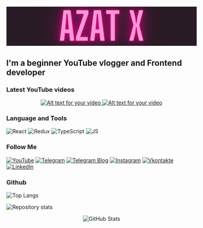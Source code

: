 [![Header](https://github.com/Depth-monster/Depth-monster/blob/main/assets/AzatX.png)](https://www.youtube.com/@reactjunior)

## I'm a beginner YouTube vlogger and Frontend developer


### Latest YouTube videos
<p align="center">
  <a href="https://www.youtube.com/watch?v=VVkLJcGzKeI" target="_blank">
    <img src="http://img.youtube.com/vi/VVkLJcGzKeI/0.jpg" alt="Alt text for your video">
  </a>
    <a  href="https://www.youtube.com/watch?v=4fuKkdNAQqg">
    <img src="http://img.youtube.com/vi/4fuKkdNAQqg/0.jpg" target="_blank" alt="Alt text for your video">
  </a>
</p>


### Language and Tools
![React](https://img.shields.io/badge/-React-1a1a1a?style=for-the-badge&logo=react&logoColor=0000ff)
![Redux](https://img.shields.io/badge/-Redux-1a1a1a?style=for-the-badge&logo=redux&logoColor=0066ff)
![TypeScript](https://img.shields.io/badge/-TypeScript-1a1a1a?style=for-the-badge&logo=typescript&logoColor=80b3ff)
![JS](https://img.shields.io/badge/-JS-1a1a1a?style=for-the-badge&logo=javascript&logoColor=ffff66)

### Follow Me
[![YouTube](https://img.shields.io/badge/-youtube-1a1a1a?style=for-the-badge&logo=youtube&logoColor=ff0000)](https://www.youtube.com/@reactjunior)
[![Telegram](https://img.shields.io/badge/-Telegram-1a1a1a?style=for-the-badge&logo=Telegram&logoColor=80bfff)](https://t.me/type_me_something)
[![Telegram Blog](https://img.shields.io/badge/-Telegram_Frontend-1a1a1a?style=for-the-badge&logo=Telegram&logoColor=80bfff)](https://t.me/jsjunior1)
[![Instagram](https://img.shields.io/badge/-Instagram-1a1a1a?style=for-the-badge&logo=Instagram&logoColor=ff1aff)](https://www.instagram.com/azat_hajiev/)
[![Vkontakte](https://img.shields.io/badge/-Vkontakte-1a1a1a?style=for-the-badge&logo=Vk&logoColor=80bfff)](https://vk.com/azat_hajy)
[![LinkedIn](https://img.shields.io/badge/-LinkedIn-1a1a1a?style=for-the-badge&logo=LinkedIn&logoColor=3333ff)]()


### Github
![Top Langs](https://github-readme-stats.vercel.app/api/top-langs/?username=depth-monster&langs_count=10&layout=compact&theme=radical)

![Repository stats](https://github-readme-stats.vercel.app/api?username=depth-monster&show_icons=true&theme=radical&include_all_commits=true&count_private=true)
<div align="center">
  <img src="https://github-readme-stats.vercel.app/api?username=depth-monster&show_icons=true&theme=radical" alt="GitHub Stats">
</div>
